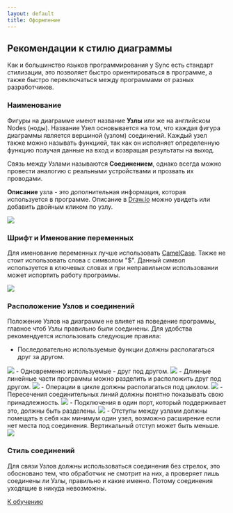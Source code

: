 ```yaml
---
layout: default
title: Оформление
---
```

<a name="top"></a>

## Рекомендации к стилю диаграммы 

Как и большинство языков программирования у Sync есть стандарт стилизации, 
это позволяет быстро ориентироваться в программе, а также быстро переключаться между
программами от разных разработчиков.

### Наименование

Фигуры на диаграмме имеют название **Узлы** или же на английском Nodes (ноды). Название Узел основывается
на том, что каждая фигура диаграммы является вершиной (узлом) соединений. Каждый узел также можно называть функцией,
так как он исполняет определенную функцию получая данные на вход и возвращая результаты на выход.

Связь между Узлами называются **Соединением**, однако всегда можно провести 
аналогию с реальными устройствами и прозвать их проводами.

**Описание** узла - это дополнительная информация, которая используется в программе. Описание в [Draw.io][drawio] можно
увидеть или добавить двойным кликом по узлу.

<img src="{{site.baseurl}}/resources/style/01_add_description.gif"/>

### Шрифт и Именование переменных

Для именование переменных лучше использовать [CamelCase][camelcase]. Также не стоит использовать слова с символом "$".
Данный символ используется в ключевых словах и при неправильном использовании может испортить работу программы.

<img src="{{site.baseurl}}/resources/style/02_naming_variables.png"/>

### Расположение Узлов и соединений

Положение Узлов на диаграмме не влияет на поведение программы, главное чтоб Узлы правильно были соединены. 
Для удобства рекомендуется использовать следующие правила:

- Последовательно используемые функции должны располагаться друг за другом.

<img src="{{site.baseurl}}/resources/style/03_line_program.png"/>
- Одновременно используемые - друг под другом.

<img src="{{site.baseurl}}/resources/style/04_async_program.png"/>
- Длинные линейные части программы можно разделить и расположить друг под другом. 

<img src="{{site.baseurl}}/resources/style/05_compressed_line_program.png"/>
- Операции в цикле должны располагаться под циклом.

<img src="{{site.baseurl}}/resources/style/06_loop_position.png"/>
- Пересечения соединительных линий должны понятно показывать свою принадлежность.

<img src="{{site.baseurl}}/resources/style/07_linking.gif"/>
- Подключения в один порт, который поддерживает это, должны быть разделены.

<img src="{{site.baseurl}}/resources/style/08_one_input_linking.gif"/>
- Отступы между узлами должны помещать в себя как минимум один узел, возможно расширение если нет места под соединения. Вертикальный отступ может быть меньше.

<img src="{{site.baseurl}}/resources/style/09_node_spacing.gif"/>

### Стиль соединений

Для связи Узлов должны использоваться соединения без стрелок, это обосновано тем, что обработчик не смотрит на них, а 
проверяет лишь соединены ли Узлы, правильно и какие именно. Потому соединения уходящие в никуда невозможны.

[К обучению][tutorials]

[camelcase]: https://ru.wikipedia.org/wiki/CamelCase

[index]: {{site.baseurl}}/index
[tutorials]: {{site.baseurl}}/tutorials#top
[drawio]: https://app.diagrams.net/?splash=0&libs=0&clibs=Uhttps://raw.githubusercontent.com/octo-gone/sync-execution/master/resources/base.drawio;Uhttps://raw.githubusercontent.com/octo-gone/sync-execution/master/resources/structure.drawio
[replit]: https://repl.it/@mr_zed/sync-execution#script.drawio 